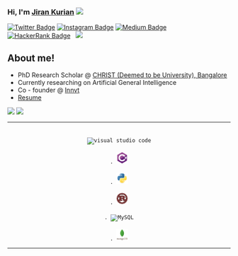 ### Hi, I'm <a href="https://innvt.in" target="_blank">Jiran Kurian</a> <img src="https://media.giphy.com/media/hvRJCLFzcasrR4ia7z/giphy.gif" width="25px">

[![Twitter Badge](https://img.shields.io/badge/-Twitter-00acee?style=flat-square&logo=Twitter&logoColor=white)](https://twitter.com/jirankurian)
[![Instagram Badge](https://img.shields.io/badge/-Instagram-e4405f?style=flat-square&logo=Instagram&logoColor=white)](https://www.instagram.com/jirankurian_/)
[![Medium Badge](https://img.shields.io/badge/medium-%2312100E.svg?&style=for-square&logo=medium&logoColor=white)](https://medium.com/@jirankurian)
[![HackerRank Badge](https://img.shields.io/badge/-HackerRank-darkgreen?style=flat-square&logo=HackerRank&logoColor=white)](https://www.hackerrank.com/jirankurian)
&nbsp; ![](https://visitor-badge.glitch.me/badge?page_id=jirankurian.jirankurian)


## About me!
 * PhD Research Scholar @ [CHRIST (Deemed to be University), Bangalore](https://christuniversity.in/)
 * Currently researching on Artificial General Intelligence
 * Co - founder @ [Innvt](innvt.in)
 * [Resume](https://www.canva.com/design/DAEfZENMYiA/sK4RWGFSqpKWbBKCK7EmRA/view?utm_content=DAEfZENMYiA&utm_campaign=designshare&utm_medium=link&utm_source=homepage_design_menu)

<p>
  <img height="180em" src="https://github-readme-stats.vercel.app/api?username=jirankurian&show_icons=true&hide_border=true&&count_private=true&include_all_commits=true" />
  <img height="180em" src="https://github-readme-stats.vercel.app/api/top-langs/?username=jirankurian&exclude_repo=KNN-Image-Classification&show_icons=true&hide_border=true&layout=compact&langs_count=12"/>
</p>

---

<p align=center>
<code>
<img alt="visual studio code" width="26px" src="https://img.icons8.com/fluent/240/000000/visual-studio-code-2019.png"/>
</code>
<code>
. <img alt="C#" width="26px" src="https://raw.githubusercontent.com/devicons/devicon/master/icons/csharp/csharp-original.svg"/>
</code>
<code>
. <img alt="Python" width="26px" src="https://raw.githubusercontent.com/devicons/devicon/master/icons/python/python-original.svg"/>
</code>
<code>
. <img alt="Rust" width="26px" src="./icons/rust.png"/>
</code>
<code>
. <img alt="MySQL" width="26px" src="https://img.icons8.com/color/48/000000/mysql-logo.png"/>
</code>
<code>
. <img alt="MongoDB" width="26px" src="https://raw.githubusercontent.com/devicons/devicon/master/icons/mongodb/mongodb-original-wordmark.svg">
</code>
</p>

---
